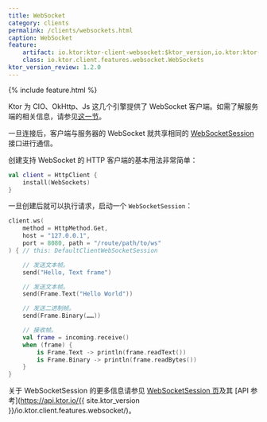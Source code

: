 ```yaml
---
title: WebSocket
category: clients
permalink: /clients/websockets.html
caption: WebSocket
feature:
    artifact: io.ktor:ktor-client-websocket:$ktor_version,io.ktor:ktor-client-cio:$ktor_version,io.ktor:ktor-client-js:$ktor_version,io.ktor:ktor-client-okhttp:$ktor_version
    class: io.ktor.client.features.websocket.WebSockets
ktor_version_review: 1.2.0
---
```


{% include feature.html %}

Ktor 为 CIO、OkHttp、Js 这几个引擎提供了 WebSocket 客户端。如需了解服务端的相关信息，请参见[这一节](/servers/features/websockets.html)。

一旦连接后，客户端与服务器的 WebSocket 就共享相同的 [WebSocketSession](/servers/features/websockets.html#WebSocketSession)
接口进行通信。

创建支持 WebSocket 的 HTTP 客户端的基本用法非常简单：

```kotlin
val client = HttpClient {
    install(WebSockets)
}
```

一旦创建后就可以执行请求，启动一个 `WebSocketSession`：

```kotlin
client.ws(
    method = HttpMethod.Get,
    host = "127.0.0.1",
    port = 8080, path = "/route/path/to/ws"
) { // this: DefaultClientWebSocketSession

    // 发送文本帧。
    send("Hello, Text frame")

    // 发送文本帧。
    send(Frame.Text("Hello World"))

    // 发送二进制帧。
    send(Frame.Binary(……))

    // 接收帧。
    val frame = incoming.receive()
    when (frame) {
        is Frame.Text -> println(frame.readText())
        is Frame.Binary -> println(frame.readBytes())
    }
}
```

关于 WebSocketSession 的更多信息请参见 [WebSocketSession 页](/servers/features/websockets.html#WebSocketSession)及其 [API 参考](https://api.ktor.io/{{ site.ktor_version }}/io.ktor.client.features.websocket/)。
